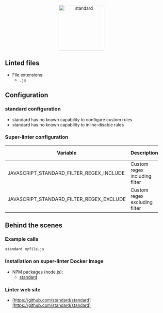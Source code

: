 <!-- markdownlint-disable MD033 MD041 -->
<!-- Generated by .automation/build.py, please do not update manually -->

<div align="center">
  <a href="https://github.com/standard/standard" target="blank" title="Visit linter Web Site">
    <img src="https://github.com/standard/standard/raw/master/sticker.png" alt="standard" height="150px">
  </a>
</div>

## Linted files

- File extensions:
  - `.js`

## Configuration

### standard configuration

- standard has no known capability to configure custom rules
- standard has no known capability to inline-disable rules

### Super-linter configuration

| Variable | Description | Default value |
| ----------------- | -------------- | -------------- |
| JAVASCRIPT_STANDARD_FILTER_REGEX_INCLUDE | Custom regex including filter |  |
| JAVASCRIPT_STANDARD_FILTER_REGEX_EXCLUDE | Custom regex excluding filter |  |

## Behind the scenes

### Example calls

```shell
standard myfile.js
```


### Installation on super-linter Docker image

- NPM packages (node.js):
  - [standard](https://www.npmjs.com/package/standard)

### Linter web site
- [https://github.com/standard/standard](https://github.com/standard/standard)


